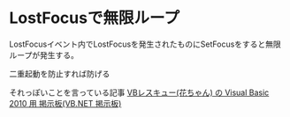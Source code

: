 # LostFocusで無限ループ

LostFocusイベント内でLostFocusを発生されたものにSetFocusをすると無限ループが発生する。

二重起動を防止すれば防げる

それっぽいことを言っている記事
[VBレスキュー\(花ちゃん\) の Visual Basic 2010 用 掲示板\(VB\.NET 掲示板\)](http://hanatyan.sakura.ne.jp/vbnetbbs/wforum.cgi?mode=allread&no=2089&page=1890)